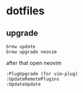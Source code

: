 # dotfiles

## upgrade
```
brew update
brew upgrade neovim
```
after that open neovim
```
:PlugUpgrade (for vim-plug)
:UpdateRemotePlugins
:UpdateUpdate
```
